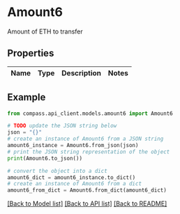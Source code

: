 # Amount6

Amount of ETH to transfer

## Properties

Name | Type | Description | Notes
------------ | ------------- | ------------- | -------------

## Example

```python
from compass.api_client.models.amount6 import Amount6

# TODO update the JSON string below
json = "{}"
# create an instance of Amount6 from a JSON string
amount6_instance = Amount6.from_json(json)
# print the JSON string representation of the object
print(Amount6.to_json())

# convert the object into a dict
amount6_dict = amount6_instance.to_dict()
# create an instance of Amount6 from a dict
amount6_from_dict = Amount6.from_dict(amount6_dict)
```
[[Back to Model list]](../README.md#documentation-for-models) [[Back to API list]](../README.md#documentation-for-api-endpoints) [[Back to README]](../README.md)


